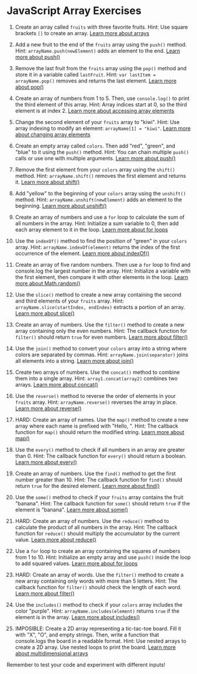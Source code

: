 # JavaScript Array Exercises

1. Create an array called `fruits` with three favorite fruits.
   Hint: Use square brackets `[]` to create an array.
   [Learn more about arrays](https://www.w3schools.com/js/js_arrays.asp)

2. Add a new fruit to the end of the `fruits` array using the `push()` method.
   Hint: `arrayName.push(newElement)` adds an element to the end.
   [Learn more about push()](https://www.w3schools.com/jsref/jsref_push.asp)

3. Remove the last fruit from the `fruits` array using the `pop()` method and store it in a variable called `lastFruit`.
   Hint: `var lastItem = arrayName.pop()` removes and returns the last element.
   [Learn more about pop()](https://www.w3schools.com/jsref/jsref_pop.asp)

4. Create an array of numbers from 1 to 5. Then, use `console.log()` to print the third element of this array.
   Hint: Array indices start at 0, so the third element is at index 2.
   [Learn more about accessing array elements](https://www.w3schools.com/js/js_arrays.asp)

5. Change the second element of your `fruits` array to "kiwi".
   Hint: Use array indexing to modify an element: `arrayName[1] = "kiwi"`.
   [Learn more about changing array elements](https://www.w3schools.com/js/js_arrays.asp)

6. Create an empty array called `colors`. Then add "red", "green", and "blue" to it using the `push()` method.
   Hint: You can chain multiple `push()` calls or use one with multiple arguments.
   [Learn more about push()](https://www.w3schools.com/jsref/jsref_push.asp)

7. Remove the first element from your `colors` array using the `shift()` method.
   Hint: `arrayName.shift()` removes the first element and returns it.
   [Learn more about shift()](https://www.w3schools.com/jsref/jsref_shift.asp)

8. Add "yellow" to the beginning of your `colors` array using the `unshift()` method.
   Hint: `arrayName.unshift(newElement)` adds an element to the beginning.
   [Learn more about unshift()](https://www.w3schools.com/jsref/jsref_unshift.asp)

9. Create an array of numbers and use a `for` loop to calculate the sum of all numbers in the array.
   Hint: Initialize a sum variable to 0, then add each array element to it in the loop.
   [Learn more about for loops](https://www.w3schools.com/js/js_loop_for.asp)

10. Use the `indexOf()` method to find the position of "green" in your `colors` array.
    Hint: `arrayName.indexOf(element)` returns the index of the first occurrence of the element.
    [Learn more about indexOf()](https://www.w3schools.com/jsref/jsref_indexof_array.asp)

11. Create an array of five random numbers. Then use a `for` loop to find and console.log the largest number in the array.
    Hint: Initialize a variable with the first element, then compare it with other elements in the loop.
    [Learn more about Math.random()](https://www.w3schools.com/js/js_random.asp)

12. Use the `slice()` method to create a new array containing the second and third elements of your `fruits` array.
    Hint: `arrayName.slice(startIndex, endIndex)` extracts a portion of an array.
    [Learn more about slice()](https://www.w3schools.com/jsref/jsref_slice_array.asp)

13. Create an array of numbers. Use the `filter()` method to create a new array containing only the even numbers.
    Hint: The callback function for `filter()` should return `true` for even numbers.
    [Learn more about filter()](https://www.w3schools.com/jsref/jsref_filter.asp)

14. Use the `join()` method to convert your `colors` array into a string where colors are separated by commas.
    Hint: `arrayName.join(separator)` joins all elements into a string.
    [Learn more about join()](https://www.w3schools.com/jsref/jsref_join.asp)

15. Create two arrays of numbers. Use the `concat()` method to combine them into a single array.
    Hint: `array1.concat(array2)` combines two arrays.
    [Learn more about concat()](https://www.w3schools.com/jsref/jsref_concat_array.asp)

16. Use the `reverse()` method to reverse the order of elements in your `fruits` array.
    Hint: `arrayName.reverse()` reverses the array in place.
    [Learn more about reverse()](https://www.w3schools.com/jsref/jsref_reverse.asp)

17. HARD: Create an array of names. Use the `map()` method to create a new array where each name is prefixed with "Hello, ".
    Hint: The callback function for `map()` should return the modified string.
    [Learn more about map()](https://www.w3schools.com/jsref/jsref_map.asp)

18. Use the `every()` method to check if all numbers in an array are greater than 0.
    Hint: The callback function for `every()` should return a boolean.
    [Learn more about every()](https://www.w3schools.com/jsref/jsref_every.asp)

19. Create an array of numbers. Use the `find()` method to get the first number greater than 10.
    Hint: The callback function for `find()` should return `true` for the desired element.
    [Learn more about find()](https://www.w3schools.com/jsref/jsref_find.asp)

20. Use the `some()` method to check if your `fruits` array contains the fruit "banana".
    Hint: The callback function for `some()` should return `true` if the element is "banana".
    [Learn more about some()](https://www.w3schools.com/jsref/jsref_some.asp)

21. HARD: Create an array of numbers. Use the `reduce()` method to calculate the product of all numbers in the array.
    Hint: The callback function for `reduce()` should multiply the accumulator by the current value.
    [Learn more about reduce()](https://www.w3schools.com/jsref/jsref_reduce.asp)

22. Use a `for` loop to create an array containing the squares of numbers from 1 to 10.
    Hint: Initialize an empty array and use `push()` inside the loop to add squared values.
    [Learn more about for loops](https://www.w3schools.com/js/js_loop_for.asp)

23. HARD: Create an array of words. Use the `filter()` method to create a new array containing only words with more than 5 letters.
    Hint: The callback function for `filter()` should check the length of each word.
    [Learn more about filter()](https://www.w3schools.com/jsref/jsref_filter.asp)

24. Use the `includes()` method to check if your `colors` array includes the color "purple".
    Hint: `arrayName.includes(element)` returns `true` if the element is in the array.
    [Learn more about includes()](https://www.w3schools.com/jsref/jsref_includes_array.asp)

25. IMPOSIBLE: Create a 2D array representing a tic-tac-toe board. Fill it with "X", "O", and empty strings. Then, write a function that console.logs the board in a readable format.
    Hint: Use nested arrays to create a 2D array. Use nested loops to print the board.
    [Learn more about multidimensional arrays](https://www.w3schools.com/js/js_array_methods.asp)

Remember to test your code and experiment with different inputs!

